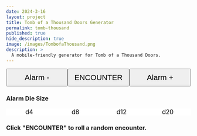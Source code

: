 ```yaml
---
date: 2024-3-16
layout: project
title: Tomb of a Thousand Doors Generator
permalink: tomb-thousand
published: true
hide_description: true
image: /images/TombofaThousand.png
description: >
  A mobile-friendly generator for Tomb of a Thousand Doors.
---
```


<div id="tombButtons">
<button id="TombGenerateButton" onclick="decreaseAlarm()">Alarm -</button>
<button id="TombGenerateButton" onclick="generateEncounter()">ENCOUNTER</button>
<button id="TombGenerateButton" onclick="increaseAlarm()">Alarm +</button>
</div>

<h3>Alarm Die Size</h3>
<div id="alarmDieCard">
<div>d4</div>
<div>d8</div>
<div>d12</div>
<div>d20</div>
</div>

<div id="TombEncounterCard"><h3>Click <strong>"ENCOUNTER"</strong> to roll a random encounter.</h3></div>

<div id="creatureStatsDiv"></div>

<style>
  #tombButtons {
    display:flex
  }

  #tombButtons > button {
    flex: 1 0 33%;
    text-align: center;
    font-size: 1.3rem;
    padding: .5em;
  }

  #alarmDieCard {
    display:flex;
    background-color: white;
    color: black;
  }

  #alarmDieCard > div{
    flex: 1 0 25%;
    text-align: center;
    font-size: larger;
  }

  .alarmHighlight {
    background-color: lightcoral;
  }
</style>

<script async src="/assets/js/tracery.js" language="javascript" type="text/javascript"></script>
<script async src="/assets/js/mods-eng-basic.js" language="javascript" type="text/javascript"></script>
<script async src="/assets/generator_resources/tombThousand.js" language="javascript" type="text/javascript"></script>
